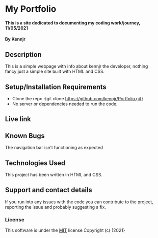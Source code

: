 # My Portfolio
#### This is a site dedicated to documenting my coding work/journey, 11/05/2021
#### By **Kennjr**
## Description
This is a simple webpage with info about kennjr the developer, nothing fancy just a simple site built with HTML and CSS.
## Setup/Installation Requirements
* Clone the repo :{git clone https://github.com/kennjr/Portfolio.git}
* No server or dependencies needed to run the code.
## Live link
## Known Bugs
The navigation bar isn't functioning as expected
## Technologies Used
This project has been written in HTML and CSS.
## Support and contact details
If you run into any issues with the code you can contribute to the project, reporting the issue and probably suggesting a fix.
### License
This software is under the [MIT](LICENSE) license
Copyright (c) {2021} 